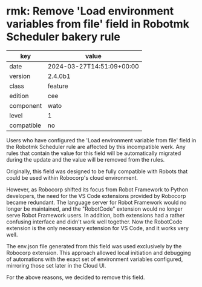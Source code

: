 [//]: # (werk v2)
# rmk: Remove 'Load environment variables from file' field in Robotmk Scheduler bakery rule

key        | value
---------- | ---
date       | 2024-03-27T14:51:09+00:00
version    | 2.4.0b1
class      | feature
edition    | cee
component  | wato
level      | 1
compatible | no

Users who have configured the 'Load environment variable from file' field in the Robotmk Scheduler rule are affected by this incompatible werk. Any rules that contain the value for this field will be automatically migrated during the update and the value will be removed from the rules.

Originally, this field was designed to be fully compatible with Robots that could be used within Robocorp's cloud environment.

However, as Robocorp shifted its focus from Robot Framework to Python developers, the need for the VS Code extensions provided by Robocorp became redundant. The language server for Robot Framework would no longer be maintained, and the "RobotCode" extension would no longer serve Robot Framework users. In addition, both extensions had a rather confusing interface and didn't work well together. Now the RobotCode extension is the only necessary extension for VS Code, and it works very well.

The env.json file generated from this field was used exclusively by the Robocorp extension. This approach allowed local initiation and debugging of automations with the exact set of environment variables configured, mirroring those set later in the Cloud UI.

For the above reasons, we decided to remove this field.
